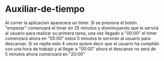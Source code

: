 # Auxiliar-de-tiempo
Al correr la aplicacion aparecera un timer. 
Sí se presiona el botón "empezar" comenzará el timer en 25 minutos y disminuyendo que le servirá al usuario 
para realizar su primera tarea, una vez llegado a "00:00" el timer comenzara ahora en "05:00" estos 5 minutos 
le servirán al usuario para descansar. Sí se repite esto 4 veces quiere decir que el usuario ha cumplido con 
una hora de trabajo y al llegar a "00:00" ahora el descanso no será de 5 minutos ahora comenzará en "20:00"
